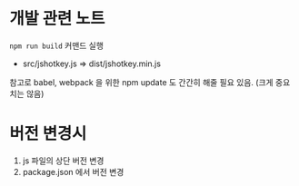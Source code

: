 # 개발 관련 노트

`npm run build` 커맨드 실행
* src/jshotkey.js => dist/jshotkey.min.js



참고로 babel, webpack 을 위한 npm update 도 간간히 해줄 필요 있음. (크게 중요치는 않음)


# 버전 변경시
1. js 파일의 상단 버전 변경
2. package.json 에서 버전 변경